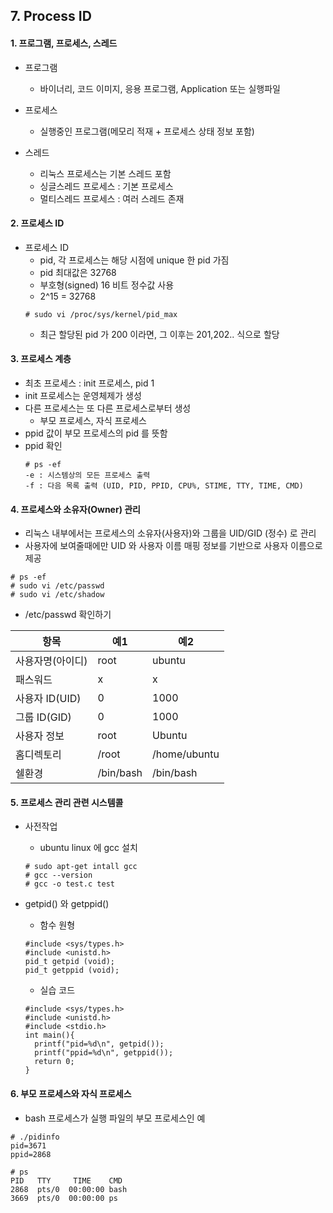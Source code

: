 ## 7. Process ID

#### 1. 프로그램, 프로세스, 스레드
* 프로그램
    * 바이너리, 코드 이미지, 응용 프로그램, Application 또는 실행파일
    
* 프로세스 
    * 실행중인 프로그램(메모리 적재 + 프로세스 상태 정보 포함)
    
* 스레드
    * 리눅스 프로세스는 기본 스레드 포함
    * 싱글스레드 프로세스 : 기본 프로세스
    * 멀티스레드 프로세스 : 여러 스레드 존재
    
#### 2. 프로세스 ID
* 프로세스 ID
    * pid, 각 프로세스는 해당 시점에 unique 한 pid 가짐
    * pid 최대값은 32768
    * 부호형(signed) 16 비트 정수값 사용
    * 2^15 = 32768
    ```
    # sudo vi /proc/sys/kernel/pid_max 
    ```   
    * 최근 할당된 pid 가 200 이라면, 그 이후는 201,202.. 식으로 할당
    
#### 3. 프로세스 계층
* 최초 프로세스 : init 프로세스, pid 1
* init 프로세스는 운영체제가 생성
* 다른 프로세스는 또 다른 프로세스로부터 생성
    * 부모 프로세스, 자식 프로세스
* ppid 값이 부모 프로세스의 pid 를 뜻함
* ppid 확인
    ```
    # ps -ef
    -e : 시스템상의 모든 프로세스 출력
    -f : 다음 목록 출력 (UID, PID, PPID, CPU%, STIME, TTY, TIME, CMD)
    ```
  
#### 4. 프로세스와 소유자(Owner) 관리
* 리눅스 내부에서는 프로세스의 소유자(사용자)와 그룹을 UID/GID (정수) 로 관리
* 사용자에 보여줄때에만 UID 와 사용자 이름 매핑 정보를 기반으로 사용자 이름으로 제공
```
# ps -ef
# sudo vi /etc/passwd
# sudo vi /etc/shadow
```
* /etc/passwd 확인하기

|항목|예1|예2|
|---|---|---|
|사용자명(아이디)|root|ubuntu|
|패스워드|x|x|
|사용자 ID(UID)|0|1000|
|그룹 ID(GID)|0|1000|
|사용자 정보|root|Ubuntu|
|홈디렉토리|/root|/home/ubuntu|
|쉘환경|/bin/bash|/bin/bash|

#### 5. 프로세스 관리 관련 시스템콜
* 사전작업
  * ubuntu linux 에 gcc 설치
  ```
  # sudo apt-get intall gcc
  # gcc --version
  # gcc -o test.c test
  ```

* getpid() 와 getppid()
  * 함수 원형
  ```
  #include <sys/types.h>
  #include <unistd.h>
  pid_t getpid (void);
  pid_t getppid (void);
  ```  
  * 실습 코드
  ```
  #include <sys/types.h>
  #include <unistd.h>
  #include <stdio.h>
  int main(){
    printf("pid=%d\n", getpid());
    printf("ppid=%d\n", getppid());
    return 0;
  }
  ```
#### 6. 부모 프로세스와 자식 프로세스
* bash 프로세스가 실행 파일의 부모 프로세스인 예
```
# ./pidinfo
pid=3671
ppid=2868
```

```
# ps
PID   TTY     TIME    CMD
2868  pts/0  00:00:00 bash
3669  pts/0  00:00:00 ps
```